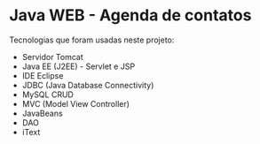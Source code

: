 # Java WEB - Agenda de contatos

Tecnologias que foram usadas neste projeto:

- Servidor Tomcat
- Java EE (J2EE) - Servlet e JSP
- IDE Eclipse
- JDBC (Java Database Connectivity)
- MySQL CRUD
- MVC (Model View Controller)
- JavaBeans
- DAO
- iText
